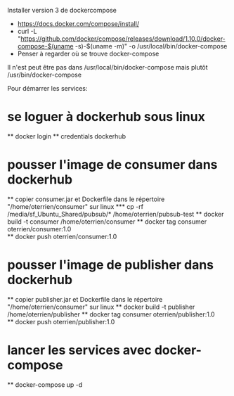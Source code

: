 
Installer version 3 de dockercompose
* https://docs.docker.com/compose/install/
* curl -L "https://github.com/docker/compose/releases/download/1.10.0/docker-compose-$(uname -s)-$(uname -m)" -o /usr/local/bin/docker-compose
* Penser à regarder où se trouve docker-compose 

Il n'est peut être pas dans /usr/local/bin/docker-compose mais plutôt /usr/bin/docker-compose

Pour démarrer les services:
# se loguer à dockerhub sous linux 
** docker login
** credentials dockerhub
# pousser l'image de consumer dans dockerhub
** copier consumer.jar et Dockerfile dans le répertoire "/home/oterrien/consumer" sur linux
*** cp -rf /media/sf_Ubuntu_Shared/pubsub/* /home/oterrien/pubsub-test
** docker build -t consumer /home/oterrien/consumer
** docker tag consumer oterrien/consumer:1.0  
** docker push oterrien/consumer:1.0
# pousser l'image de publisher dans dockerhub
** copier publisher.jar et Dockerfile dans le répertoire "/home/oterrien/consumer" sur linux
** docker build -t publisher /home/oterrien/publisher
** docker tag consumer oterrien/publisher:1.0  
** docker push oterrien/publisher:1.0
# lancer les services avec docker-compose
** docker-compose up -d